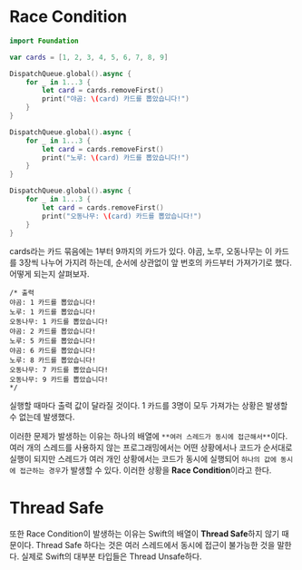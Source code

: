 # Race Condition

```swift
import Foundation

var cards = [1, 2, 3, 4, 5, 6, 7, 8, 9]

DispatchQueue.global().async {
    for _ in 1...3 {
        let card = cards.removeFirst()
        print("야곰: \(card) 카드를 뽑았습니다!")
    }
}

DispatchQueue.global().async {
    for _ in 1...3 {
        let card = cards.removeFirst()
        print("노루: \(card) 카드를 뽑았습니다!")
    }
}

DispatchQueue.global().async {
    for _ in 1...3 {
        let card = cards.removeFirst()
        print("오동나무: \(card) 카드를 뽑았습니다!")
    }
}
```

cards라는 카드 묶음에는 1부터 9까지의 카드가 있다. 야곰, 노루, 오동나무는 이 카드를 3장씩 나누어 가지려 하는데, 순서에 상관없이 앞 번호의 카드부터 가져가기로 했다. 어떻게 되는지 살펴보자.

```
/* 출력
야곰: 1 카드를 뽑았습니다!
노루: 1 카드를 뽑았습니다!
오동나무: 1 카드를 뽑았습니다!
야곰: 2 카드를 뽑았습니다!
노루: 5 카드를 뽑았습니다!
야곰: 6 카드를 뽑았습니다!
노루: 8 카드를 뽑았습니다!
오동나무: 7 카드를 뽑았습니다!
오동나무: 9 카드를 뽑았습니다!
*/
```

실행할 때마다 출력 값이 달라질 것이다. 1 카드를 3명이 모두 가져가는 상황은 발생할 수 없는데 발생했다.

이러한 문제가 발생하는 이유는 하나의 배열에 `**여러 스레드가 동시에 접근해서**`이다. 여러 개의 스레드를 사용하지 않는 프로그래밍에서는 어떤 상황에서나 코드가 순서대로 실행이 되지만 스레드가 여러 개인 상황에서는 코드가 동시에 실행되어 `하나의 값에 동시에 접근하는 경우`가 발생할 수 있다. 이러한 상황을 **Race Condition**이라고 한다.

# Thread Safe

또한 Race Condition이 발생하는 이유는 Swift의 배열이 **Thread Safe**하지 않기 때문이다. Thread Safe 하다는 것은 여러 스레드에서 동시에 접근이 불가능한 것을 말한다. 실제로 Swift의 대부분 타입들은 Thread Unsafe하다. 